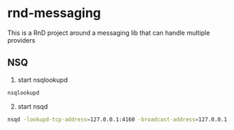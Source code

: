 # rnd-messaging

This is a RnD project around a messaging lib that can handle multiple providers

## NSQ

1. start nsqlookupd

```sh
nsqlookupd
```

2. start nsqd

```sh
nsqd -lookupd-tcp-address=127.0.0.1:4160 -broadcast-address=127.0.0.1
```
